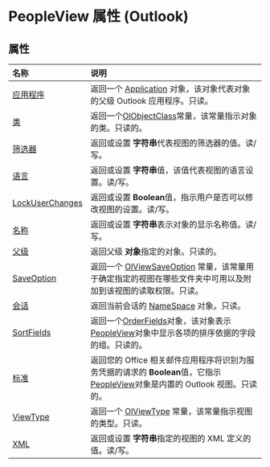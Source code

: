 
# PeopleView 属性 (Outlook)

## 属性



|**名称**|**说明**|
|:-----|:-----|
|[应用程序](3f65f994-4426-419e-a82d-1cf1d735d933.md)|返回一个 [Application](797003e7-ecd1-eccb-eaaf-32d6ddde8348.md) 对象，该对象代表对象的父级 Outlook 应用程序。只读。|
|[类](acc63318-2ffd-2baa-f82e-2618a83cbe20.md)|返回一个[OlObjectClass](33d724b3-df3c-2a7f-a80f-93b66d96f588.md)常量，该常量指示对象的类。只读的。|
|[筛选器](2a704054-1a71-d819-2ce2-a7c9d1df47bf.md)|返回或设置 **字符串**代表视图的筛选器的值。读/写。|
|[语言](17c63a8e-b037-f006-68c5-851a138b9ab8.md)|返回或设置 **字符串**值，该值代表视图的语言设置。读/写。|
|[LockUserChanges](28249708-e88f-a95e-0618-1361630b57be.md)|返回或设置 **Boolean**值，指示用户是否可以修改视图的设置。读/写。|
|[名称](d826eaaa-afb9-fd60-b044-6a901d08ead0.md)|返回或设置 **字符串**表示对象的显示名称值。读/写。|
|[父级](a29ed11e-24bc-471e-aee9-c910304e2c85.md)|返回父级 **对象**指定的对象。只读的。|
|[SaveOption](9188ae0d-ef84-1f5c-43e2-8d28cf31782d.md)|返回一个 [OlViewSaveOption](c08bab4d-ecdd-a2ac-1cdc-fa910f9585e0.md) 常量，该常量用于确定指定的视图在哪些文件夹中可用以及附加到该视图的读取权限。只读。|
|[会话](489c4789-3131-08b1-a9c3-b7faf2ad7524.md)|返回当前会话的 [NameSpace](f0dcaa19-07f5-5d42-a3bf-2e42b7885644.md) 对象。只读。|
|[SortFields](825e8a25-8fca-5159-3a90-8f4b201fae60.md)|返回一个[OrderFields](e115fb80-352d-fd2e-c1c3-d266776fe122.md)对象，该对象表示[PeopleView](7b569709-5da8-a950-a0fb-9d64b520a21b.md)对象中显示各项的排序依据的字段的组。只读的。|
|[标准](5e4b771f-52b2-48a9-8044-4cb7b5343645.md)|返回您的 Office 相关邮件应用程序将识别为服务凭据的请求的 **Boolean**值，它指示[PeopleView](7b569709-5da8-a950-a0fb-9d64b520a21b.md)对象是内置的 Outlook 视图。只读的。|
|[ViewType](8063a934-fa31-f71f-ec29-812c27ac5952.md)|返回一个 [OlViewType](f2fec9d0-55c2-0991-0e1b-4dd653fdf09d.md) 常量，该常量指示视图的类型。只读。|
|[XML](3a7f3263-1c23-5b08-a566-cc591aa5f983.md)|返回或设置 **字符串**指定的视图的 XML 定义的值。读/写。|

